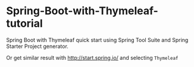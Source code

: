 # Spring-Boot-with-Thymeleaf-tutorial
Spring Boot with Thymeleaf quick start using Spring Tool Suite and Spring Starter Project generator.

Or get similar result with <http://start.spring.io/> and selecting `Thymeleaf`
